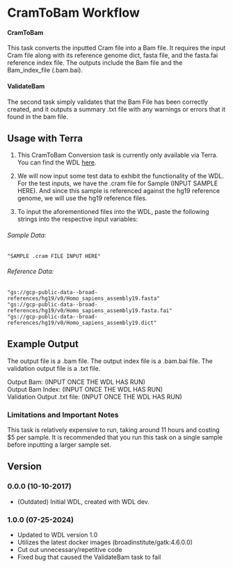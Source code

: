 # CramToBam Workflow
#### CramToBam
This task converts the inputted Cram file into a Bam file. It requires the input Cram file along with its reference genome dict, fasta file, and the fasta.fai reference index file. The outputs include the Bam file and the Bam_index_file (.bam.bai).
#### ValidateBam
The second task simply validates that the Bam File has been correctly created, and it outputs a summary .txt file with any warnings or errors that it found in the bam file.


## Usage with Terra

1. This CramToBam Conversion task is currently only available via Terra. You can find the WDL [here](https://app.terra.bio/#workspaces/broadtagteam/tag2010_PECGS_cvg_drop/workflows/TAG-PUBLIC-BUGFIXED-WDLS/FixedCramToBam). 


2. We will now input some test data to exhibit the functionality of the WDL. For the test inputs, we have the .cram file for Sample (INPUT SAMPLE HERE). And since this sample is referenced against the hg19 reference genome, we will use the hg19 reference files.

3. To input the aforementioned files into the WDL, paste the following strings into the respective input variables:

###### Sample Data:
```
"SAMPLE .cram FILE INPUT HERE"
```
###### Reference Data:
```
"gs://gcp-public-data--broad-references/hg19/v0/Homo_sapiens_assembly19.fasta"
"gs://gcp-public-data--broad-references/hg19/v0/Homo_sapiens_assembly19.fasta.fai"
"gs://gcp-public-data--broad-references/hg19/v0/Homo_sapiens_assembly19.dict"
```


## Example Output
The output file is a .bam file.
The output index file is a .bam.bai file.
The validation output file is a .txt file.

Output Bam:
(INPUT ONCE THE WDL HAS RUN)
<br>
Output Bam Index:
(INPUT ONCE THE WDL HAS RUN)
<br>
Validation Output .txt file:
(INPUT ONCE THE WDL HAS RUN)
<br>


### Limitations and Important Notes

This task is relatively expensive to run, taking around 11 hours and costing $5 per sample. It is recommended that you run this task on a single sample before inputting a larger sample set. 

## Version
### 0.0.0 (10-10-2017)
- (Outdated) Initial WDL, created with WDL dev.
### 1.0.0 (07-25-2024)
- Updated to WDL version 1.0
- Utilizes the latest docker images (broadinstitute/gatk:4.6.0.0)
- Cut out unnecessary/repetitive code
- Fixed bug that caused the ValidateBam task to fail
